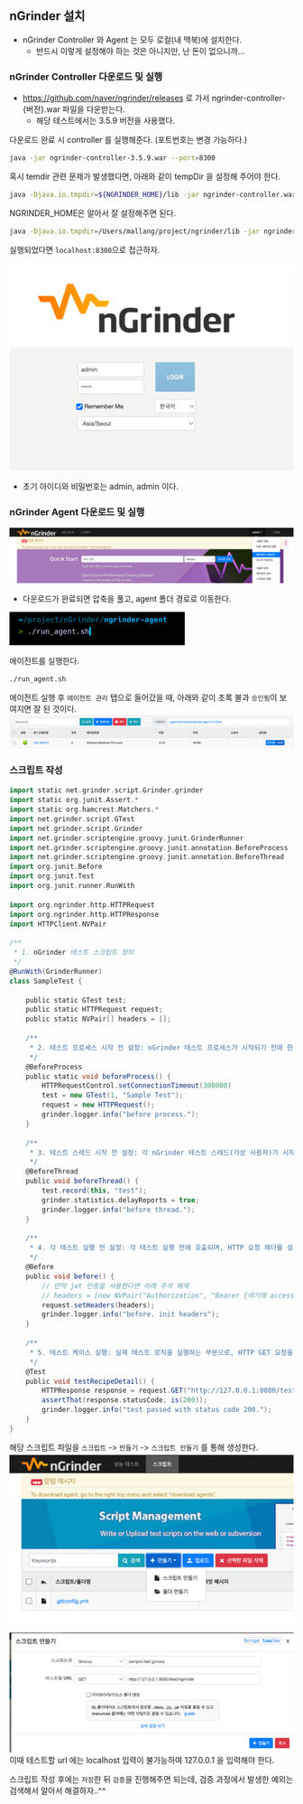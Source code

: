 ## nGrinder 설치
- nGrinder Controller 와 Agent 는 모두 로컬(내 맥북)에 설치한다.
  - 반드시 이렇게 설정해야 하는 것은 아니지만, 난 돈이 없으니까...

### nGrinder Controller 다운로드 및 실행
- https://github.com/naver/ngrinder/releases 로 가서 ngrinder-controller-{버전}.war 파일을 다운받는다.
    - 해당 테스트에서는 3.5.9 버전을 사용했다.

다운로드 완료 시 controller 를 실행해준다. (포트번호는 변경 가능하다.)
```bash
java -jar ngrinder-controller-3.5.9.war --port=8300
```

혹시 temdir 관련 문제가 발생했다면, 아래와 같이 tempDir 을 설정해 주어야 한다.
```bash
java -Djava.io.tmpdir=${NGRINDER_HOME}/lib -jar ngrinder-controller.war
```

NGRINDER_HOME은 알아서 잘 설정해주면 된다.  
```bash
java -Djava.io.tmpdir=/Users/mallang/project/ngrinder/lib -jar ngrinder-controller-3.5.9.war --port=8300

```

실행되었다면 `localhost:8300`으로 접근하자.

![img.png](./images/img5.png)
- 초기 아이디와 비밀번호는 admin, admin 이다.


### nGrinder Agent 다운로드 및 실행
![img.png](./images/img6.png)

- 다운로드가 완료되면 압축을 풀고, agent 폴더 경로로 이동한다.

![img.png](./images/img7.png)

에이전트를 실행한다.
```bash
./run_agent.sh
```

에이전트 실행 후 `에이전트 관리` 탭으로 들어갔을 때, 아래와 같이 초록 불과 `승인됨`이 보여지면 잘 된 것이다.
![img.png](./images/img8.png)



### 스크립트 작성
```groovy
import static net.grinder.script.Grinder.grinder
import static org.junit.Assert.*
import static org.hamcrest.Matchers.*
import net.grinder.script.GTest
import net.grinder.script.Grinder
import net.grinder.scriptengine.groovy.junit.GrinderRunner
import net.grinder.scriptengine.groovy.junit.annotation.BeforeProcess
import net.grinder.scriptengine.groovy.junit.annotation.BeforeThread
import org.junit.Before
import org.junit.Test
import org.junit.runner.RunWith

import org.ngrinder.http.HTTPRequest
import org.ngrinder.http.HTTPResponse
import HTTPClient.NVPair

/**
 * 1. nGrinder 테스트 스크립트 정의
 */
@RunWith(GrinderRunner)
class SampleTest {

    public static GTest test;
    public static HTTPRequest request;
    public static NVPair[] headers = [];

    /**
     * 2. 테스트 프로세스 시작 전 설정: nGrinder 테스트 프로세스가 시작되기 전에 한 번 실행되며, 테스트와 HTTP 요청 객체를 초기화함.
     */
    @BeforeProcess
    public static void beforeProcess() {
        HTTPRequestControl.setConnectionTimeout(300000)
        test = new GTest(1, "Sample Test");
        request = new HTTPRequest();
        grinder.logger.info("before process.");
    }

    /**
     * 3. 테스트 스레드 시작 전 설정: 각 nGrinder 테스트 스레드(가상 사용자)가 시작되기 전에 실행되며, 테스트 메소드의 성능 측정을 위한 설정을 함.
     */
    @BeforeThread
    public void beforeThread() {
        test.record(this, "test");
        grinder.statistics.delayReports = true;
        grinder.logger.info("before thread.");
    }

    /**
     * 4. 각 테스트 실행 전 설정: 각 테스트 실행 전에 호출되며, HTTP 요청 헤더를 설정함. 여기서는 JWT 토큰을 Authorization 헤더에 추가함.
     */
    @Before
    public void before() {
        // 만약 jwt 인증을 사용한다면 아래 주석 해제
        // headers = [new NVPair("Authorization", "Bearer {여기에 access token 작성}")];
        request.setHeaders(headers);
        grinder.logger.info("before. init headers");
    }

    /**
     * 5. 테스트 케이스 실행: 실제 테스트 로직을 실행하는 부분으로, HTTP GET 요청을 보내고 응답 상태 코드를 검증함.
     */
    @Test
    public void testRecipeDetail() {
        HTTPResponse response = request.GET("http://127.0.0.1:8080/test/ngrinder");
        assertThat(response.statusCode, is(200));
        grinder.logger.info("test passed with status code 200.");
    }
}
```

해당 스크립트 파일을 `스크립트` -> `만들기` -> `스크립트 만들기` 를 통해 생성한다.
![img.png](./images/img9.png)

![img.png](./images/img10.png)
이때 테스트할 url 에는 localhost 입력이 불가능하여 127.0.0.1 을 입력해야 한다.

스크립트 작성 후에는 `저장`한 뒤 `검증`을 진행해주면 되는데, 검증 과정에서 발생한 예외는 검색해서 알아서 해결하자..^^
